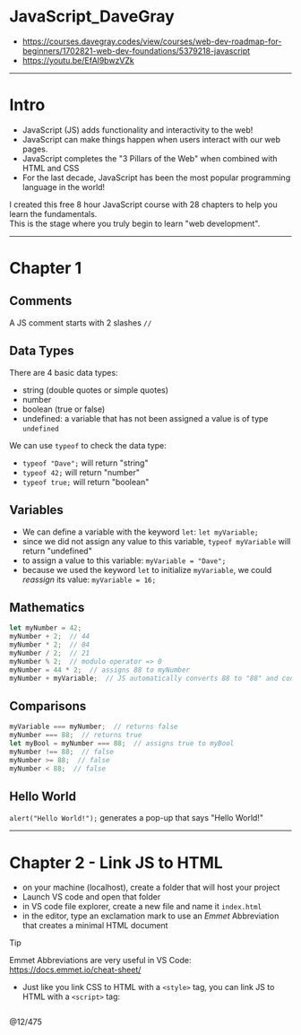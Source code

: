 # JavaScript_DaveGray

- https://courses.davegray.codes/view/courses/web-dev-roadmap-for-beginners/1702821-web-dev-foundations/5379218-javascript
- https://youtu.be/EfAl9bwzVZk

---

# Intro

- JavaScript (JS) adds functionality and interactivity to the web!
- JavaScript can make things happen when users interact with our web pages.
- JavaScript completes the "3 Pillars of the Web" when combined with HTML and CSS
- For the last decade, JavaScript has been the most popular programming language in the world!

I created this free 8 hour JavaScript course with 28 chapters to help you learn the fundamentals.  
This is the stage where you truly begin to learn "web development".

---

# Chapter 1 

## Comments 

A JS comment starts with 2 slashes `//`

## Data Types

There are 4 basic data types:
- string (double quotes or simple quotes)
- number
- boolean (true or false)
- undefined: a variable that has not been assigned a value is of type `undefined`

We can use `typeof` to check the data type: 
- `typeof "Dave";` will return "string"
- `typeof 42;` will return "number"
- `typeof true;` will return "boolean"

## Variables

- We can define a variable with the keyword `let`: `let myVariable;`
- since we did not assign any value to this variable, `typeof myVariable` will return "undefined"
- to assign a value to this variable: `myVariable = "Dave";`
- because we used the keyword `let` to initialize `myVariable`, we could _reassign_ its value: `myVariable = 16;`

## Mathematics

```js
let myNumber = 42;
myNumber + 2;  // 44
myNumber * 2;  // 84
myNumber / 2;  // 21
myNumber % 2;  // modulo operator => 0
myNumber = 44 * 2;  // assigns 88 to myNumber
myNumber + myVariable;  // JS automatically converts 88 to "88" and concatenates the variables => "88Dave"
```

## Comparisons

```js
myVariable === myNumber;  // returns false 
myNumber === 88;  // returns true
let myBool = myNumber === 88;  // assigns true to myBool
myNumber !== 88;  // false
myNumber >= 88;  // false
myNumber < 88;  // false
```

## Hello World

`alert("Hello World!");` generates a pop-up that says "Hello World!"

---

# Chapter 2 - Link JS to HTML

- on your machine (localhost), create a folder that will host your project
- Launch VS code and open that folder
- in VS code file explorer, create a new file and name it `index.html`
- in the editor, type an exclamation mark to use an _Emmet_ Abbreviation that creates a minimal HTML document

>[!tip]
>Emmet Abbreviations are very useful in VS Code: https://docs.emmet.io/cheat-sheet/

- Just like you link CSS to HTML with a `<style>` tag, you can link JS to HTML with a `<script>` tag:
```html

```


@12/475
